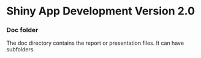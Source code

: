 # Shiny App Development Version 2.0

### Doc folder

The doc directory contains the report or presentation files. It can have subfolders.  
